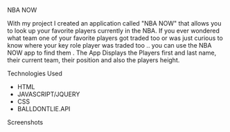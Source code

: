 NBA NOW 

 With my project I created an application called "NBA NOW" that allows you to look up your favorite players currently in the NBA. If you ever wondered what team one of your favorite players got traded too or was just curious to know where your key role player was traded too .. you can use the NBA NOW app to find them . The App Displays the Players first and last name, their current team, their position and also the players height. 



Technologies Used 
* HTML
* JAVASCRIPT/JQUERY
* CSS
* BALLDONTLIE.API

Screenshots 
